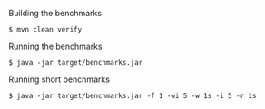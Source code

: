 Building the benchmarks
```
$ mvn clean verify
```

Running the benchmarks
```
$ java -jar target/benchmarks.jar
```

Running short benchmarks
```
$ java -jar target/benchmarks.jar -f 1 -wi 5 -w 1s -i 5 -r 1s
```
